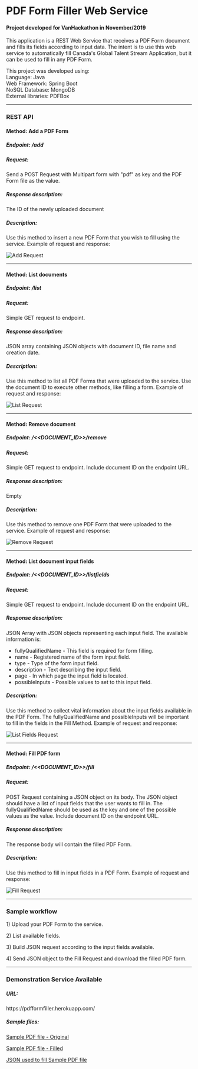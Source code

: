 <h1>PDF Form Filler Web Service</h1>
<h4>Project developed for VanHackathon in November/2019</h4>
<p>
This application is a REST Web Service that receives a PDF Form document 
and fills its fields according to input data. The intent is to
use this web service to automatically fill Canada's Global Talent Stream Application,
but it can be used to fill in any PDF Form.

<p>
This project was developed using:<br />
Language: Java<br />
Web Framework: Spring Boot<br />
NoSQL Database: MongoDB<br />
External libraries: PDFBox<br />
</p>

<hr />

<h3>REST API</h3>
<h4>Method: Add a PDF Form</h4>
<h5>Endpoint: /add</h5>
<h5>Request:</h5>
<p>Send a POST Request with Multipart form with "pdf" as key and the PDF Form file as the value.</p>
<h5>Response description: </h5>
<p>The ID of the newly uploaded document</p>
<h5>Description:</h5>
<p>Use this method to insert a new PDF Form that you wish to fill using the service. Example of request and response:</p>
<img src="http://github.com/luiscamara/FormFillerWeb/tutorials_assets/add-request.png" alt="Add Request" />
<hr />
<h4>Method: List documents</h4>
<h5>Endpoint: /list</h5>
<h5>Request:</h5>
<p>Simple GET request to endpoint.</p>
<h5>Response description: </h5>
<p>JSON array containing JSON objects with document ID, file name and creation date.</p>
<h5>Description:</h5>
<p>Use this method to list all PDF Forms that were uploaded to the service. 
Use the document ID to execute other methods, like filling a form. Example of request and response:</p>
<img src="http://github.com/luiscamara/FormFillerWeb/tutorials_assets/list-request.png" alt="List Request" />
<hr />
<h4>Method: Remove document</h4>
<h5>Endpoint: /<&lt;DOCUMENT_ID&gt;>/remove</h5>
<h5>Request:</h5>
<p>Simple GET request to endpoint. Include document ID on the endpoint URL.</p>
<h5>Response description: </h5>
<p>Empty</p>
<h5>Description:</h5>
<p>Use this method to remove one PDF Form that were uploaded to the service. 
Example of request and response:</p>
<img src="http://github.com/luiscamara/FormFillerWeb/tutorials_assets/remove-request.png" alt="Remove Request" />
<hr />
<h4>Method: List document input fields</h4>
<h5>Endpoint: /<&lt;DOCUMENT_ID&gt;>/listfields</h5>
<h5>Request:</h5>
<p>Simple GET request to endpoint. Include document ID on the endpoint URL.</p>
<h5>Response description: </h5>
<p>JSON Array with JSON objects representing each input field. The available information is:</p>
<ul>
<li>fullyQualifiedName - This field is required for form filling.</li>
<li>name - Registered name of the form input field.</li>
<li>type - Type of the form input field.</li>
<li>description - Text describing the input field.</li>
<li>page - In which page the input field is located.</li>
<li>possibleInputs - Possible values to set to this input field.</li>
</ul>
<h5>Description:</h5>
<p>Use this method to collect vital information about the input fields available in the PDF Form. 
The fullyQualifiedName and possibleInputs will be important to fill in the fields in the Fill Method.
Example of request and response:</p>
<img src="http://github.com/luiscamara/FormFillerWeb/tutorials_assets/listfields-request.png" alt="List Fields Request" />
<hr />
<h4>Method: Fill PDF form</h4>
<h5>Endpoint: /<&lt;DOCUMENT_ID&gt;>/fill</h5>
<h5>Request:</h5>
<p>
POST Request containing a JSON object on its body. 
The JSON object should have a list of input fields that the user wants to fill in.
The fullyQualifiedName should be used as the key and one of the possible values as the value. 
Include document ID on the endpoint URL.
</p>
<h5>Response description: </h5>
<p>The response body will contain the filled PDF Form.</p>
<h5>Description:</h5>
<p>Use this method to fill in input fields in a PDF Form.
Example of request and response:</p>
<img src="http://github.com/luiscamara/FormFillerWeb/tutorials_assets/fill-request.png" alt="Fill Request" />
<hr />
<h3>Sample workflow</h3>
<p>1) Upload your PDF Form to the service.</p>
<p>2) List available fields.</p>
<p>3) Build JSON request according to the input fields available.</p>
<p>4) Send JSON object to the Fill Request and download the filled PDF form.</p>
<hr />
<h3>Demonstration Service Available</h3>
<h5>URL:</h5>
<p>https://pdfformfiller.herokuapp.com/</p>
<h5>Sample files:</h5>
<p><a href="http://github.com/luiscamara/FormFillerWeb/blob/master/tutorials_assets/original.pdf">Sample PDF file - Original</a></p>
<p><a href="http://github.com/luiscamara/FormFillerWeb/blob/master/tutorials_assets/filled.pdf">Sample PDF file - Filled</a></p>
<p><a href="http://github.com/luiscamara/FormFillerWeb/blob/master/tutorials_assets/sample.json">JSON used to fill Sample PDF file</a></p>